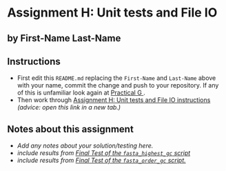 # Assignment H: Unit tests and File IO
## by First-Name Last-Name

## Instructions
* First edit this `README.md` replacing the `First-Name` and `Last-Name` 
  above with your name, commit the change and push to your repository. 
  If any of this is unfamiliar look again at 
  [Practical G
  ](https://canvas.anglia.ac.uk/courses/1490/pages/practical-g-version-control-with-git#classroom).
* Then work through 
  [Assignment H: Unit tests and File IO instructions
  ](.instructions/README.md) *(advice: open this link in a new tab.)*

## Notes about this assignment

* *Add any notes about your solution/testing here.*
* *include results from
  [Final Test of the `fasta_highest_gc` script](
  2_fasta_gc_content/README.md#final-test-of-the-fasta_highest_gc-script)*
* *include results from
  [Final Test of the `fasta_order_gc` script.](
  ./.instructions/3_gc_content_extension.md#final-test-of-the-fasta_order_gc-script)*

